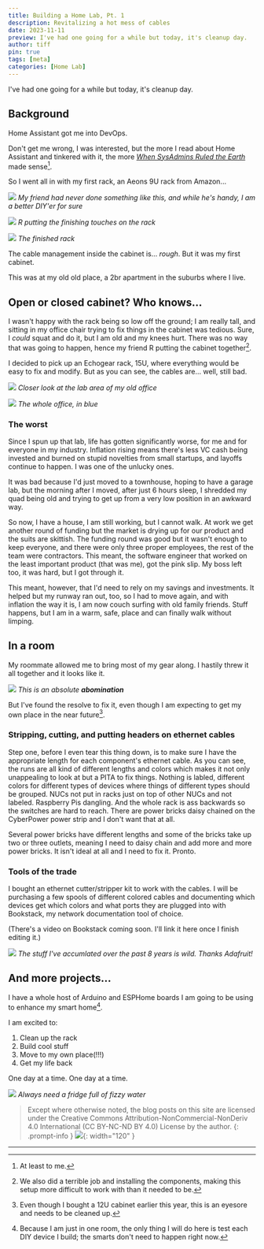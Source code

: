 ```yaml
---
title: Building a Home Lab, Pt. 1
description: Revitalizing a hot mess of cables
date: 2023-11-11
preview: I've had one going for a while but today, it's cleanup day.
author: tiff
pin: true
tags: [meta]
categories: [Home Lab]
---
```



I've had one going for a while but today, it's cleanup day.

## Background

Home Assistant got me into DevOps.

Don't get me wrong, I was interested, but the more I read about Home Assistant and tinkered with it, the more *[When SysAdmins Ruled the Earth](https://www.feedbooks.com/book/335/when-sysadmins-ruled-the-earth)* made sense[^1].

So I went all in with my first rack, an Aeons 9U rack from Amazon...

![](tifflabs/image/upload/v1699686150/r-with-9u-rack.jpg)
*My friend had never done something like this, and while he's handy, I am a better DIY'er for sure*

![](tifflabs/image/upload/v1699686149/r-finishes-9u-rack.jpg)
*R putting the finishing touches on the rack*

![](tifflabs/image/upload/v1699686150/9u-rack-final.jpg)
*The finished rack*

The cable management inside the cabinet is... *rough*. But it was my first cabinet.

This was at my old old place, a 2br apartment in the suburbs where I live.

## Open or closed cabinet? Who knows...

I wasn't happy with the rack being so low off the ground; I am really tall, and sitting in my office chair trying to fix things in the cabinet was tedious. Sure, I *could* squat and do it, but I am old and my knees hurt. There was no way that was going to happen, hence my friend R putting the cabinet together[^2].

I decided to pick up an Echogear rack, 15U, where everything would be easy to fix and modify. But as you can see, the cables are... well, still bad.

![](tifflabs/image/upload/v1699686150/blue-lab-old-place.jpg)
*Closer look at the lab area of my old office*

![](tifflabs/image/upload/v1699686150/full-blue-lab.jpg)
*The whole office, in blue*

### The worst

Since I spun up that lab, life has gotten significantly worse, for me and for everyone in my industry. Inflation rising means there's less VC cash being invested and burned on stupid novelties from small startups, and layoffs continue to happen. I was one of the unlucky ones.

It was bad because I'd just moved to a townhouse, hoping to have a garage lab, but the morning after I moved, after just 6 hours sleep, I shredded my quad being old and trying to get up from a very low position in an awkward way.

So now, I have a house, I am still working, but I cannot walk. At work we get another round of funding but the market is drying up for our product and the suits are skittish. The funding round was good but it wasn't enough to keep everyone, and there were only three proper employees, the rest of the team were contractors. This meant, the software engineer that worked on the least important product (that was me), got the pink slip. My boss left too, it was hard, but I got through it.

This meant, however, that I'd need to rely on my savings and investments. It helped but my runway ran out, too, so I had to move again, and with inflation the way it is, I am now couch surfing with old family friends. Stuff happens, but I am in a warm, safe, place and can finally walk without limping.

## In a room

My roommate allowed me to bring most of my gear along. I hastily threw it all together and it looks like it.

![](tifflabs/image/upload/c_scale,w_1244/v1700171631/messy-rack_a1hkyg.jpg)
*This is an absolute **abomination***

But I've found the resolve to fix it, even though I am expecting to get my own place in the near future[^3].

### Stripping, cutting, and putting headers on ethernet cables

Step one, before I even tear this thing down, is to make sure I have the appropriate length for each component's ethernet cable. As you can see, the runs are all kind of different lengths and colors which makes it not only unappealing to look at but a PITA to fix things. Nothing is labled, different colors for different types of devices where things of different types should be grouped. NUCs not put in racks just on top of other NUCs and not labeled. Raspberry Pis dangling. And the whole rack is ass backwards so the switches are hard to reach. There are power bricks daisy chained on the CyberPower power strip and I don't want that at all.

Several power bricks have different lengths and some of the bricks take up two or three outlets, meaning I need to daisy chain and add more and more power bricks. It isn't ideal at all and I need to fix it. Pronto.

### Tools of the trade

I bought an ethernet cutter/stripper kit to work with the cables. I will be purchasing a few spools of different colored cables and documenting which devices get which colors and what ports they are plugged into with Bookstack, my network documentation tool of choice.

(There's a video on Bookstack coming soon. I'll link it here once I finish editing it.)

![](tifflabs/image/upload/c_scale,w_1862/v1700171632/top-tools_a3rk6e.jpg)
*The stuff I've accumlated over the past 8 years is wild. Thanks Adafruit!*

## And more projects...

I have a whole host of Arduino and ESPHome boards I am going to be using to enhance my smart home[^4].

I am excited to:

1. Clean up the rack
2. Build cool stuff
3. Move to my own place(!!!)
4. Get my life back

One day at a time. One day at a time.


<!-- ![](tifflabs/image/upload/c_scale,w_1862/v1700171632/toolsday_pt68mn.jpg) -->

![](tifflabs/image/upload/q_75/v1699686151/old-fridge-of-cold-ones.jpg)
*Always need a fridge full of fizzy water*


> Except where otherwise noted, the blog posts on this site are licensed
> under the Creative Commons Attribution-NonCommercial-NonDeriv 4.0 International (CC BY-NC-ND BY 4.0) License by the author. 
{: .prompt-info }
![](tifflabs/image/upload/v1700006329/CC_BY-NC-ND_mpmqvt.svg){: width="120" }

---

[^1]: At least to me.
[^2]: We also did a terrible job and installing the components, making this setup more difficult to work with than it needed to be.
[^3]: Even though I bought a 12U cabinet earlier this year, this is an eyesore and needs to be cleaned up.
[^4]: Because I am just in one room, the only thing I will do here is test each DIY device I build; the smarts don't need to happen right now.


